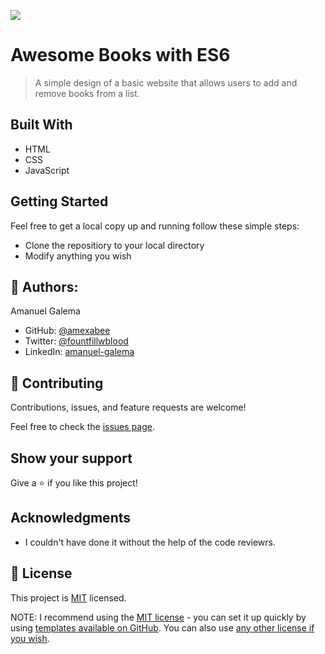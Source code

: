 ![](https://img.shields.io/badge/Microverse-blueviolet)

# Awesome Books with ES6

> A simple design of a basic website that allows users to add and remove books from a list.

## Built With

- HTML
- CSS
- JavaScript

## Getting Started

Feel free to get a local copy up and running follow these simple steps:

- Clone the repositiory to your local directory
- Modify anything you wish

## 👤 Authors:

Amanuel Galema

- GitHub: [@amexabee](https://github.com/amexabee)
- Twitter: [@fountfillwblood](https://twitter.com/fountfillwblood)
- LinkedIn: [amanuel-galema](https://www.linkedin.com/in/amanuel-galema/)

## 🤝 Contributing

Contributions, issues, and feature requests are welcome!

Feel free to check the [issues page](../../issues/).

## Show your support

Give a ⭐️ if you like this project!

## Acknowledgments

- I couldn't have done it without the help of the code reviewrs.

## 📝 License

This project is [MIT](https://github.com/microverseinc/readme-template/blob/master/LICENSE) licensed.

NOTE: I recommend using the [MIT license](https://choosealicense.com/licenses/mit/) - you can set it up quickly by using [templates available on GitHub](https://docs.github.com/en/communities/setting-up-your-project-for-healthy-contributions/adding-a-license-to-a-repository). You can also use [any other license if you wish](https://choosealicense.com/licenses/).
